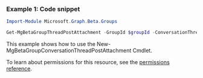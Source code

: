 ### Example 1: Code snippet

```powershell
Import-Module Microsoft.Graph.Beta.Groups

Get-MgBetaGroupThreadPostAttachment -GroupId $groupId -ConversationThreadId $conversationThreadId -PostId $postId
```
This example shows how to use the New-MgBetaGroupConversationThreadPostAttachment Cmdlet.

To learn about permissions for this resource, see the [permissions reference](/graph/permissions-reference).

